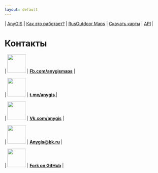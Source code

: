 ```yaml
---
layout: default
---
```


| [AnyGIS][01] | [Как это работает?][02] | [RusOutdoor Maps][03] | [Скачать карты][04] | [API][05] |


[01]: https://anygis.ru/index
[02]: https://anygis.ru/Web/Html/Description_ru
[03]: https://anygis.ru/Web/Html/RusOutdoor_ru
[04]: https://anygis.ru/Web/Html/DownloadPage_ru
[05]: https://anygis.ru/Web/Html/Api_ru



# Контакты

| <img src="https://anygis.ru/Web/Img/icon_fb.png" width="60"/> | **[Fb.com/anygismaps][10]** |

| <img src="https://anygis.ru/Web/Img/icon_tm.png" width="60"/> | **[t.me/anygis
][14]** |

| <img src="https://anygis.ru/Web/Img/icon_vk.png" width="60"/> | **[Vk.com/anygis][11]** |

| <img src="https://anygis.ru/Web/Img/icon_email.png" width="60"/> | **[Anygis@bk.ru][12]** |

| <img src="https://anygis.ru/Web/Img/icon_git.png" width="60"/> | **[Fork on GitHub][13]** |







[10]: https://www.facebook.com/anygismaps
[11]: https://vk.com/anygis
[12]: mailto:anygis@bk.ru
[13]: https://github.com/nnngrach/AnyGIS_server
[14]: https://t.me/anygis




